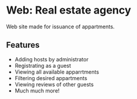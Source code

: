 # Web: Real estate agency

Web site made for issuance of appartments.

## Features
- Adding hosts by administrator
- Registrating as a guest
- Viewing all available apparrtments
- Filtering desired appartments
- Viewing reviews of other guests
- Much much more!
